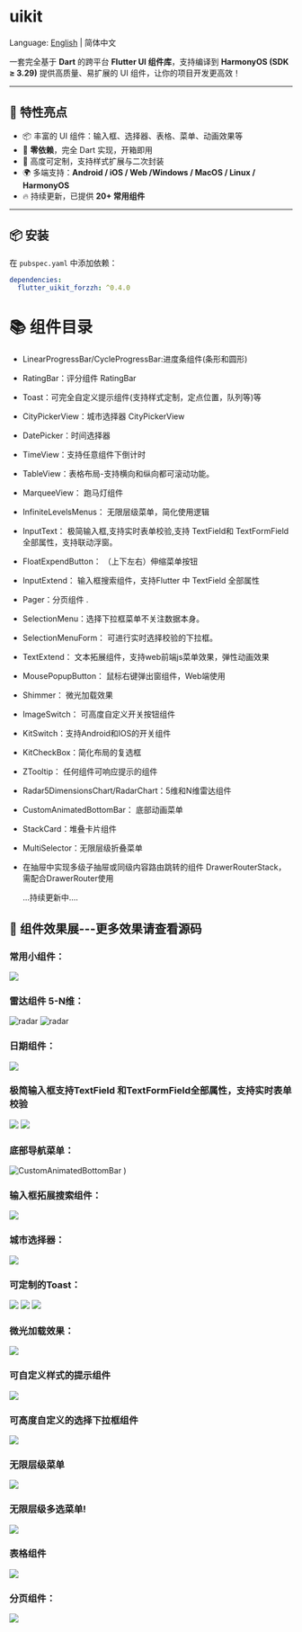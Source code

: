 # uikit

Language: [English](README.md) | 简体中文


一套完全基于 **Dart** 的跨平台 **Flutter UI 组件库**，支持编译到 **HarmonyOS (SDK ≥ 3.29)**  提供高质量、易扩展的 UI 组件，让你的项目开发更高效！

---

## 🌟 特性亮点
- 📦 丰富的 UI 组件：输入框、选择器、表格、菜单、动画效果等
- 🔗 **零依赖**，完全 Dart 实现，开箱即用
- 🎨 高度可定制，支持样式扩展与二次封装
- 🌍 多端支持：**Android / iOS / Web  /Windows / MacOS / Linux / HarmonyOS**
- 🔥 持续更新，已提供 **20+ 常用组件**

---

## 📦 安装
在 `pubspec.yaml` 中添加依赖：
```yaml
dependencies:
  flutter_uikit_forzzh: ^0.4.0
```


# 📚 组件目录

- LinearProgressBar/CycleProgressBar:进度条组件(条形和圆形)
- RatingBar：评分组件 RatingBar
- Toast：可完全自定义提示组件(支持样式定制，定点位置，队列等)等
- CityPickerView：城市选择器 CityPickerView
- DatePicker：时间选择器
- TimeView：支持任意组件下倒计时
- TableView：表格布局-支持横向和纵向都可滚动功能。
- MarqueeView： 跑马灯组件
- InfiniteLevelsMenus： 无限层级菜单，简化使用逻辑
- InputText： 极简输入框,支持实时表单校验,支持 TextField和 TextFormField全部属性，支持联动浮窗。
- FloatExpendButton： （上下左右）伸缩菜单按钮
- InputExtend： 输入框搜索组件，支持Flutter 中 TextField 全部属性
- Pager：分页组件 .
- SelectionMenu：选择下拉框菜单不关注数据本身。
- SelectionMenuForm： 可进行实时选择校验的下拉框。
- TextExtend： 文本拓展组件，支持web前端js菜单效果，弹性动画效果
- MousePopupButton： 鼠标右键弹出窗组件，Web端使用
- Shimmer： 微光加载效果
- ImageSwitch： 可高度自定义开关按钮组件
- KitSwitch：支持Android和IOS的开关组件
- KitCheckBox：简化布局的复选框
- ZTooltip： 任何组件可响应提示的组件
- Radar5DimensionsChart/RadarChart：5维和N维雷达组件
- CustomAnimatedBottomBar： 底部动画菜单
- StackCard：堆叠卡片组件
- MultiSelector：无限层级折叠菜单
- 在抽屉中实现多级子抽屉或同级内容路由跳转的组件 DrawerRouterStack，需配合DrawerRouter使用

  ...持续更新中....



## 🎨 组件效果展---更多效果请查看源码


### 常用小组件：
![](https://github.com/zhengzaihong/uikit/blob/master/images/widgets1.gif)

### 雷达组件 5-N维：
![radar](https://github.com/zhengzaihong/uikit/blob/master/images/radar-n.png ) 
![radar](https://github.com/zhengzaihong/uikit/blob/master/images/radar-n2.png)


### 日期组件：
![](https://github.com/zhengzaihong/uikit/blob/master/images/date_picker.gif)


### 极简输入框支持TextField 和TextFormField全部属性，支持实时表单校验
![](https://github.com/zhengzaihong/uikit/blob/master/images/input_text.gif)
![](https://github.com/zhengzaihong/uikit/blob/master/images/input_text_pop.gif)


### 底部导航菜单：
![CustomAnimatedBottomBar](https://github.com/zhengzaihong/uikit/blob/master/images/bottom_bar.gif) )

### 输入框拓展搜索组件：

![](https://github.com/zhengzaihong/uikit/blob/master/images/inputextentd.gif)

### 城市选择器：
![](https://github.com/zhengzaihong/uikit/blob/master/images/citypicker.gif)


### 可定制的Toast：
![](https://github.com/zhengzaihong/uikit/blob/master/images/toast.gif)
![](https://github.com/zhengzaihong/uikit/blob/master/images/toast_point.png)
![](https://github.com/zhengzaihong/uikit/blob/master/images/toast_queue.gif)

### 微光加载效果：
![](https://github.com/zhengzaihong/uikit/blob/master/images/shimmer1.gif)



### 可自定义样式的提示组件
![](https://github.com/zhengzaihong/uikit/blob/master/images/ztooltip.gif)


### 可高度自定义的选择下拉框组件
![](https://github.com/zhengzaihong/uikit/blob/master/images/SelectionMenu2.jpg)

### 无限层级菜单
![](https://github.com/zhengzaihong/uikit/blob/master/images/one_expand.gif)
### 无限层级多选菜单!
![](https://github.com/zhengzaihong/uikit/blob/master/images/selector.png)

### 表格组件
![](https://github.com/zhengzaihong/uikit/blob/master/images/table_scroller.gif)

### 分页组件：
![](https://github.com/zhengzaihong/uikit/blob/master/images/pager_image.png)



